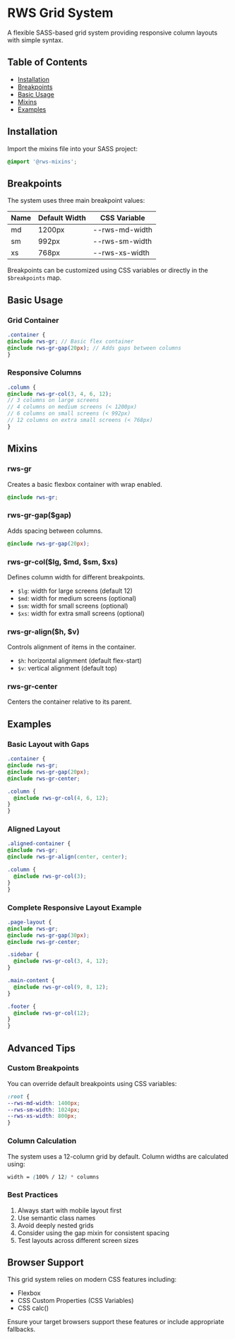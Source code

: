 # RWS Grid System
A flexible SASS-based grid system providing responsive column layouts with simple syntax.

## Table of Contents
- [Installation](#installation)
- [Breakpoints](#breakpoints)
- [Basic Usage](#basic-usage)
- [Mixins](#mixins)
- [Examples](#examples)

## Installation
Import the mixins file into your SASS project:

```scss
@import '@rws-mixins';
```

## Breakpoints
The system uses three main breakpoint values:

| Name | Default Width | CSS Variable |
|------|---------------|-------------|
| md   | 1200px       | --rws-md-width |
| sm   | 992px        | --rws-sm-width |
| xs   | 768px        | --rws-xs-width |

Breakpoints can be customized using CSS variables or directly in the `$breakpoints` map.

## Basic Usage

### Grid Container
```scss
.container {
@include rws-gr; // Basic flex container
@include rws-gr-gap(20px); // Adds gaps between columns
}
```

### Responsive Columns
```scss
.column {
@include rws-gr-col(3, 4, 6, 12);
// 3 columns on large screens
// 4 columns on medium screens (< 1200px)
// 6 columns on small screens (< 992px)
// 12 columns on extra small screens (< 768px)
}
```

## Mixins

### rws-gr
Creates a basic flexbox container with wrap enabled.
```scss
@include rws-gr;
```

### rws-gr-gap($gap)
Adds spacing between columns.
```scss
@include rws-gr-gap(20px);
```

### rws-gr-col($lg, $md, $sm, $xs)
Defines column width for different breakpoints.
- `$lg`: width for large screens (default 12)
- `$md`: width for medium screens (optional)
- `$sm`: width for small screens (optional)
- `$xs`: width for extra small screens (optional)

### rws-gr-align($h, $v)
Controls alignment of items in the container.
- `$h`: horizontal alignment (default flex-start)
- `$v`: vertical alignment (default top)

### rws-gr-center
Centers the container relative to its parent.

## Examples

### Basic Layout with Gaps
```scss
.container {
@include rws-gr;
@include rws-gr-gap(20px);
@include rws-gr-center;

.column {
  @include rws-gr-col(4, 6, 12);
}
}
```

### Aligned Layout
```scss
.aligned-container {
@include rws-gr;
@include rws-gr-align(center, center);

.column {
  @include rws-gr-col(3);
}
}
```

### Complete Responsive Layout Example
```scss
.page-layout {
@include rws-gr;
@include rws-gr-gap(30px);
@include rws-gr-center;

.sidebar {
  @include rws-gr-col(3, 4, 12);
}

.main-content {
  @include rws-gr-col(9, 8, 12);
}

.footer {
  @include rws-gr-col(12);
}
}
```

## Advanced Tips

### Custom Breakpoints
You can override default breakpoints using CSS variables:
```css
:root {
--rws-md-width: 1400px;
--rws-sm-width: 1024px;
--rws-xs-width: 800px;
}
```

### Column Calculation
The system uses a 12-column grid by default. Column widths are calculated using:
```scss
width = (100% / 12) * columns
```

### Best Practices
1. Always start with mobile layout first
2. Use semantic class names
3. Avoid deeply nested grids
4. Consider using the gap mixin for consistent spacing
5. Test layouts across different screen sizes

## Browser Support
This grid system relies on modern CSS features including:
- Flexbox
- CSS Custom Properties (CSS Variables)
- CSS calc()

Ensure your target browsers support these features or include appropriate fallbacks.